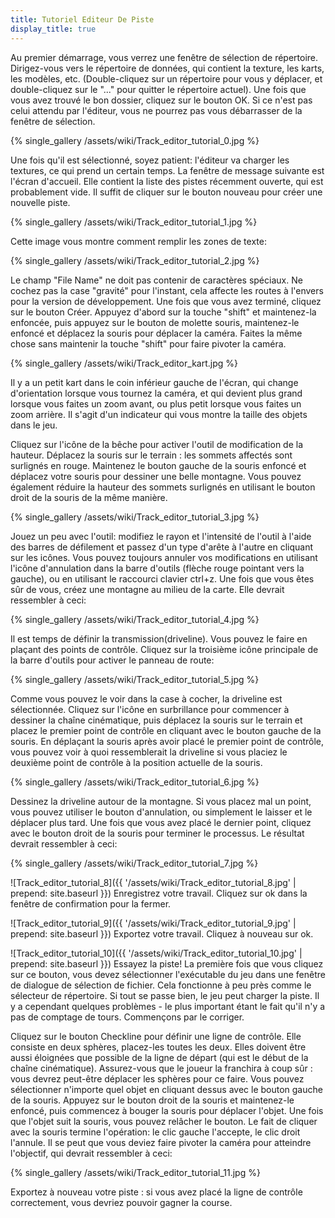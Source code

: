 ```yaml
---
title: Tutoriel Editeur De Piste
display_title: true
---
```

Au premier démarrage, vous verrez une fenêtre de sélection de répertoire. Dirigez-vous vers le répertoire de données, qui contient la texture, les karts, les modèles, etc. (Double-cliquez sur un répertoire pour vous y déplacer, et double-cliquez sur le "..." pour quitter le répertoire actuel). Une fois que vous avez trouvé le bon dossier, cliquez sur le bouton OK. Si ce n'est pas celui attendu par l'éditeur, vous ne pourrez pas vous débarrasser de la fenêtre de sélection.

{% single_gallery /assets/wiki/Track_editor_tutorial_0.jpg %}

Une fois qu'il est sélectionné, soyez patient: l'éditeur va charger les textures, ce qui prend un certain temps. La fenêtre de message suivante est l'écran d'accueil. Elle contient la liste des pistes récemment ouverte, qui est probablement vide. Il suffit de cliquer sur le bouton nouveau pour créer une nouvelle piste.

{% single_gallery /assets/wiki/Track_editor_tutorial_1.jpg %}

Cette image vous montre comment remplir les zones de texte:

{% single_gallery /assets/wiki/Track_editor_tutorial_2.jpg %}

Le champ "File Name" ne doit pas contenir de caractères spéciaux. Ne cochez pas la case "gravité" pour l'instant, cela affecte les routes à l'envers pour la version de développement. Une fois que vous avez terminé, cliquez sur le bouton Créer.
Appuyez d'abord sur la touche "shift" et maintenez-la enfoncée, puis appuyez sur le bouton de molette souris, maintenez-le enfoncé et déplacez la souris pour déplacer la caméra. Faites la même chose sans maintenir la touche "shift" pour faire pivoter la caméra.

{% single_gallery /assets/wiki/Track_editor_kart.jpg %}

Il y a un petit kart dans le coin inférieur gauche de l'écran, qui change d'orientation lorsque vous tournez la caméra, et qui devient plus grand lorsque vous faites un zoom avant, ou plus petit lorsque vous faites un zoom arrière. Il s'agit d'un indicateur qui vous montre la taille des objets dans le jeu.

Cliquez sur l'icône de la bêche pour activer l'outil de modification de la hauteur. Déplacez la souris sur le terrain : les sommets affectés sont surlignés en rouge. Maintenez le bouton gauche de la souris enfoncé et déplacez votre souris pour dessiner une belle montagne. Vous pouvez également réduire la hauteur des sommets surlignés en utilisant le bouton droit de la souris de la même manière.

{% single_gallery /assets/wiki/Track_editor_tutorial_3.jpg %}

Jouez un peu avec l'outil: modifiez le rayon et l'intensité de l'outil à l'aide des barres de défilement et passez d'un type d'arête à l'autre en cliquant sur les icônes. Vous pouvez toujours annuler vos modifications en utilisant l'icône d'annulation dans la barre d'outils (flèche rouge pointant vers la gauche), ou en utilisant le raccourci clavier ctrl+z. Une fois que vous êtes sûr de vous, créez une montagne au milieu de la carte. Elle devrait ressembler à ceci:

{% single_gallery /assets/wiki/Track_editor_tutorial_4.jpg %}

Il est temps de définir la transmission(driveline). Vous pouvez le faire en plaçant des points de contrôle. Cliquez sur la troisième icône principale de la barre d'outils pour activer le panneau de route:

{% single_gallery /assets/wiki/Track_editor_tutorial_5.jpg %}

Comme vous pouvez le voir dans la case à cocher, la driveline est sélectionnée. Cliquez sur l'icône en surbrillance pour commencer à dessiner la chaîne cinématique, puis déplacez la souris sur le terrain et placez le premier point de contrôle en cliquant avec le bouton gauche de la souris. En déplaçant la souris après avoir placé le premier point de contrôle, vous pouvez voir à quoi ressemblerait la driveline si vous placiez le deuxième point de contrôle à la position actuelle de la souris.

{% single_gallery /assets/wiki/Track_editor_tutorial_6.jpg %}

Dessinez la driveline autour de la montagne. Si vous placez mal un point, vous pouvez utiliser le bouton d'annulation, ou simplement le laisser et le déplacer plus tard. Une fois que vous avez placé le dernier point, cliquez avec le bouton droit de la souris pour terminer le processus. Le résultat devrait ressembler à ceci:

{% single_gallery /assets/wiki/Track_editor_tutorial_7.jpg %}

![Track_editor_tutorial_8]({{ '/assets/wiki/Track_editor_tutorial_8.jpg' | prepend: site.baseurl }}) Enregistrez votre travail. Cliquez sur ok dans la fenêtre de confirmation pour la fermer.

![Track_editor_tutorial_9]({{ '/assets/wiki/Track_editor_tutorial_9.jpg' | prepend: site.baseurl }}) Exportez votre travail. Cliquez à nouveau sur ok.

![Track_editor_tutorial_10]({{ '/assets/wiki/Track_editor_tutorial_10.jpg' | prepend: site.baseurl }}) Essayez la piste! La première fois que vous cliquez sur ce bouton, vous devez sélectionner l'exécutable du jeu dans une fenêtre de dialogue de sélection de fichier. Cela fonctionne à peu près comme le sélecteur de répertoire. Si tout se passe bien, le jeu peut charger la piste. Il y a cependant quelques problèmes - le plus important étant le fait qu'il n'y a pas de comptage de tours. Commençons par le corriger.

Cliquez sur le bouton Checkline pour définir une ligne de contrôle. Elle consiste en deux sphères, placez-les toutes les deux. Elles doivent être aussi éloignées que possible de la ligne de départ (qui est le début de la chaîne cinématique). Assurez-vous que le joueur la franchira à coup sûr : vous devrez peut-être déplacer les sphères pour ce faire. Vous pouvez sélectionner n'importe quel objet en cliquant dessus avec le bouton gauche de la souris. Appuyez sur le bouton droit de la souris et maintenez-le enfoncé, puis commencez à bouger la souris pour déplacer l'objet. Une fois que l'objet suit la souris, vous pouvez relâcher le bouton. Le fait de cliquer avec la souris termine l'opération: le clic gauche l'accepte, le clic droit l'annule. Il se peut que vous deviez faire pivoter la caméra pour atteindre l'objectif, qui devrait ressembler à ceci:

{% single_gallery /assets/wiki/Track_editor_tutorial_11.jpg %}

Exportez à nouveau votre piste : si vous avez placé la ligne de contrôle correctement, vous devriez pouvoir gagner la course.
